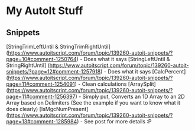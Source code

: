 # My AutoIt Stuff

## Snippets
[StringTrimLeftUntil & StringTrimRightUntil] (https://www.autoitscript.com/forum/topic/139260-autoit-snippets/?page=10#comment-1250764) - Does what it says
[StringLeftUntil & StringRightUntil] (https://www.autoitscript.com/forum/topic/139260-autoit-snippets/?page=12#comment-1257918) - Does what it says
[CalcPercent] (https://www.autoitscript.com/forum/topic/139260-autoit-snippets/?page=11#comment-1254091) - Clean calculations
[ArraySplit] (https://www.autoitscript.com/forum/topic/139260-autoit-snippets/?page=11#comment-1256397) - Simply put, Converts an 1D Array to an 2D Array based on Delimiters (See the example if you want to know what it does clearly)
[IsMgcNumPresent] (https://www.autoitscript.com/forum/topic/139260-autoit-snippets/?page=13#comment-1285984) - See post for more details :P
